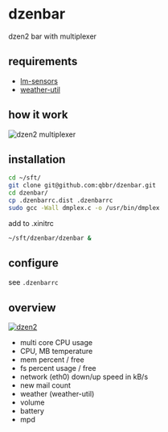 dzenbar
=======

dzen2 bar with multiplexer

requirements
------------

 * [lm-sensors](http://www.lm-sensors.org/)
 * [weather-util](http://fungi.yuggoth.org/weather/)

how it work
-----------

![dzen2 multiplexer](https://lh3.googleusercontent.com/-Vu-kTSNaxS8/TnEzqCJ92TI/AAAAAAAAAd4/3Dh5K2GdjAo/s900/dzen2-bottom-short.png)

installation
------------

```bash
cd ~/sft/
git clone git@github.com:qbbr/dzenbar.git
cd dzenbar/
cp .dzenbarrc.dist .dzenbarrc
sudo gcc -Wall dmplex.c -o /usr/bin/dmplex
```

add to .xinitrc

```bash
~/sft/dzenbar/dzenbar &
```

configure
---------

see `.dzenbarrc`

overview
--------

[![dzen2](https://lh3.googleusercontent.com/-Vu-kTSNaxS8/TnEzqCJ92TI/AAAAAAAAAd4/3Dh5K2GdjAo/s900/dzen2-bottom-short.png)](https://lh6.googleusercontent.com/-iy-0aq7uagk/TnEwB5whzbI/AAAAAAAAAds/DbEyIYe3G5Q/s1400/dzen2-bottom.png)

 * multi core CPU usage
 * CPU, MB temperature
 * mem percent / free
 * fs percent usage / free
 * network (eth0) down/up speed in kB/s
 * new mail count
 * weather (weather-util)
 * volume
 * battery
 * mpd
